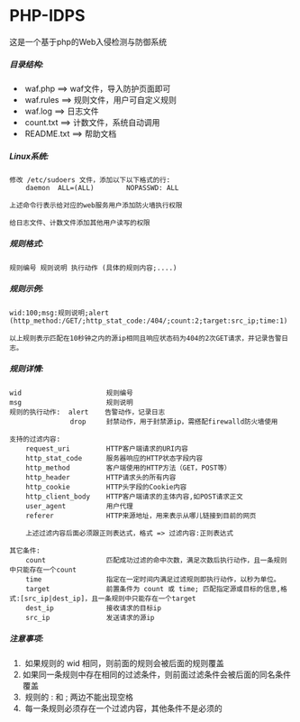 # PHP-IDPS

这是一个基于php的Web入侵检测与防御系统



##### 目录结构:

- ​    waf.php     ==> waf文件，导入防护页面即可 
- ​    waf.rules   ==> 规则文件，用户可自定义规则
- ​    waf.log     ==> 日志文件
- ​    count.txt   ==> 计数文件，系统自动调用
- ​    README.txt  ==> 帮助文档

##### Linux系统:

```
修改 /etc/sudoers 文件，添加以下以下格式的行: 
	daemon  ALL=(ALL)        NOPASSWD: ALL

上述命令行表示给对应的web服务用户添加防火墙执行权限

给日志文件、计数文件添加其他用户读写的权限
```

##### 规则格式:

```
规则编号 规则说明 执行动作 (具体的规则内容;....)
```

##### 规则示例:

```
wid:100;msg:规则说明;alert (http_method:/GET/;http_stat_code:/404/;count:2;target:src_ip;time:1)

以上规则表示匹配在10秒钟之内的源ip相同且响应状态码为404的2次GET请求，并记录告警日志。
```

##### 规则详情:

    wid                     规则编号
    msg                     规则说明
    规则的执行动作:  alert    告警动作，记录日志
                   drop     封禁动作，用于封禁源ip，需搭配firewalld防火墙使用
            
    支持的过滤内容:
        request_uri         HTTP客户端请求的URI内容
        http_stat_code      服务器响应的HTTP状态字段内容
        http_method         客户端使用的HTTP方法（GET，POST等）
        http_header         HTTP请求头的所有内容
        http_cookie         HTTP头字段的Cookie内容
        http_client_body    HTTP客户端请求的主体内容,如POST请求正文
        user_agent          用户代理
        referer             HTTP来源地址，用来表示从哪儿链接到目前的网页
    
        上述过滤内容后面必须跟正则表达式，格式 => 过滤内容:正则表达式
    
    其它条件:
        count               匹配成功过滤的命中次数，满足次数后执行动作，且一条规则中只能存在一个count
        time                指定在一定时间内满足过滤规则即执行动作，以秒为单位。
        target              前置条件为 count 或 time; 匹配指定源或目标的信息,格式:[src_ip|dest_ip]，且一条规则中只能存在一个target
        dest_ip             接收请求的目标ip
        src_ip              发送请求的源ip

##### 注意事项:

1. ​    如果规则的 wid 相同，则前面的规则会被后面的规则覆盖
2. ​    如果同一条规则中存在相同的过滤条件，则前面过滤条件会被后面的同名条件覆盖
3. ​    规则的 : 和 ; 两边不能出现空格
4. ​    每一条规则必须存在一个过滤内容，其他条件不是必须的
